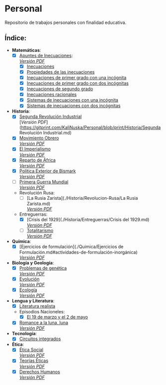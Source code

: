 # Personal
Repositorio de trabajos personales con finalidad educativa. 
## Índice:  
  * **Matemáticas**:
    - [x] [Apuntes de Inecuaciones](./Matematicas/Apuntes%20de%20inecuaciones.md#apuntes-de-inecuaciones):  
    [*Versión PDF*](https://gitprint.com/KaliNuska/Personal/blob/print/Matematicas/Apuntes%20de%20inecuaciones.md)  
      - [x] [Inecuaciones](./Matematicas/Inecuaciones.md#inecuaciones)
      - [x] [Propiedades de las inecuaciones](./Matematicas/Propiedades%20de%20las%20inecuaciones.md#propiedades-de-las-inecuaciones)
      - [x] [Inecuaciones de primer grado con una incógnita](./Matematicas/Inecuaciones%20de%20primer%20grado%20con%20una%20inc%C3%B3gnita.md#resoluci%C3%B3n-de-inecuaciones-de-primer-grado)
      - [x] [Inecuaciones de primer grado con dos incógnitas](./Matematicas/Inecuaciones%20de%20primer%20grado%20con%20dos%20inc%C3%B3gnitas.md#resoluci%C3%B3n-de-ecuaciones-con-dos-inc%C3%B3gnitas)
      - [x] [Inecuaciones de segundo grado](./Matematicas/Inecuaciones%20de%20segundo%20grado.md#resoluci%C3%B3n-de-inecuaciones-de-segundo-grado)
      - [x] [Inecuaciones racionales](./Matematicas/Inecuaciones%20racionales.md#resolver-inecuaciones-racionales)
      - [x] [Sistemas de inecuaciones con una incógnita](./Matematicas/Sistemas%20de%20inecuaciones%20con%20una%20inc%C3%B3gnita.md#resoluci%C3%B3n-de-sistemas-de-inecuaciones-con-una-inc%C3%B3gnita)
      - [x] [Sistemas de inecuaciones con dos incógnitas](./Matematicas/Sistemas%20de%20inecuaciones%20con%20dos%20inc%C3%B3gnitas.md#resoluci%C3%B3n-de-sistemas-de-inecuaciones-con-dos-inc%C3%B3gnitas)  
  * **Historia**:
    - [x] [Segunda Revolución Industrial](./Historia/Segunda%20Revoluci%C3%B3n%20Industrial.md#segunda-revoluci%C3%B3n-industrial)  
    [*Versión PDF*](https://gitprint.com/KaliNuska/Personal/blob/print/Historia/Segunda Revolución Industrial.md)  
    - [x] [Movimiento Obrero](./Historia/El%20Movimiento%20Obrero.md#el-movimiento-obrero)  
    [*Versión PDF*](https://gitprint.com/KaliNuska/Personal/blob/print/Historia/El%20Movimiento%20Obrero.md)  
    - [x] [El Imperialismo](./Historia/El%20Imperialismo.md#el-imperialismo)  
    [*Versión PDF*](https://gitprint.com/KaliNuska/Personal/blob/print/Historia/El%20Imperialismo.md)  
    - [x] [Reparto de África](./Historia/El%20Reparto%20de%20%C3%81frica.md#reparto-de-%C3%81frica)  
    [*Versión PDF*](https://gitprint.com/KaliNuska/Personal/blob/print/Historia/El%20Reparto%20de%20%C3%81frica.md)
    - [x] [Política Exterior de Bismark](./Historia/Pol%C3%ADtica%20Exterior%20de%20Bismark.md#pol%C3%ADtica-exterior-de-bismark)  
    [*Versión PDF*](https://gitprint.com/KaliNuska/Personal/blob/print/Historia/Pol%C3%ADtica%20Exterior%20de%20Bismark.md)  
    - [ ] [Primera Guerra Mundial](./Historia/Primera%20Guerra%20Mundial.md#primera-guerra-mundial)  
    [*Versión PDF*]()  
    * Revolución Rusa:  
      - [ ] [La Rusia Zarista](./Historia/Revolucion-Rusa/La Rusia Zarista.md)  
      [*Versión PDF*](https://gitprint.com/KaliNuska/Personal/blob/print/Historia/Revolucion-Rusa/La%20Rusia%20Zarista.md)  
    * Entreguerras:  
      - [x] [Crisis del 1929](./Historia/Entreguerras/Crisis del 1929.md)  
      [*Versión PDF*](https://gitprint.com/KaliNuska/Personal/blob/print/Historia/Entreguerras/Crisis%20del%201929.md)  
      - [ ] [Totalitarismo](./Historia/Entreguerras/Totalitarismo.md#totalitarismo)  
      [*Versión PDF*](https://gitprint.com/KaliNuska/Personal/blob/print/Historia/Entreguerras/Totalitarismo.md)  
  * **Química**:  
    - [x] [Ejercicios de formulación](./Quimica/Ejercicios de Formulación.md#actividades-de-formulación-inorgánica)  
    [*Versión PDF*](https://gitprint.com/KaliNuska/Personal/blob/print/Quimica/Ejercicios%20de%20Formulaci%C3%B3n.md)  
  * **Biología y Geología**:
    - [x] [Problemas de genética](./Biologia-y-Geologia/Genetica/Problemas%20de%20gen%C3%A9tica.md#recopilaci%C3%B3n-de-problemas-de-gen%C3%A9tica-resueltos)  
    [*Versión PDF*](https://gitprint.com/KaliNuska/Personal/blob/print/Biologia-y-Geologia/Genetica/Problemas%20de%20gen%C3%A9tica.md)
    - [x] [Evolución](./Biologia-y-Geologia/Evolucion/Evolución.md#la-evolución-de-los-seres-vivos)  
    [*Versión PDF*](https://gitprint.com/KaliNuska/Personal/blob/print/Biologia-y-Geologia/Evolucion/Evoluci%C3%B3n.md)  
    - [x] [Ecología](./Biologia-y-Geologia/Ecologia/Ecología.md#ecología)  
    [*Versión PDF*](https://gitprint.com/KaliNuska/Personal/blob/print/Biologia-y-Geologia/Ecologia/Ecolog%C3%ADa.md)  
  * **Lengua y Literatura**:
    - [x] [Literatura realista](./Lengua/Esquema%20-%20Literatura%20Realista.md#la-literatura-realista)
    * Episodios Nacioneles:
      - [x] [El 19 de marzo y el 2 de mayo](./Lengua/Esquema%2C%20resumen%20y%20comentario%20de%20El%2019%20de%20marzo%20y%20el%202%20de%20mayo.md#esquema-resumen-y-comentario-de-el-19-de-marzo-y-el-2-de-mayo)  
    - [x] [Romance a la luna, luna](https://github.com/KaliNuska/Personal/blob/master/Lengua/Romance%20a%20la%20Luna%2C%20Luna.md#romance-a-la-luna-luna)  
    [*Versión PDF*](https://gitprint.com/KaliNuska/Personal/blob/master/Lengua/Romance%20a%20la%20Luna%2C%20Luna.md)  
  * **Tecnología**:
    - [x] [Circuitos integrados](./Tecnologia/Integrated%20Circuits%2074%20equivalence%20to%2040%20series.md#integrated-digital-circuits-tll-equivalence-74-series-to-40)  
  * **Ética**:
    - [x] [Ética Social](./Etica/%C3%89tica%20Social.md#%C3%89tica-social)  
    [*Versión PDF*](https://gitprint.com/KaliNuska/Personal/blob/print/Etica/%C3%89tica%20Social.md)  
    - [x] [Teorías Éticas](./Etica/Teor%C3%ADas%20%C3%A9ticas.md#teor%C3%ADas-%C3%A9ticas)  
    [*Versión PDF*](https://gitprint.com/KaliNuska/Personal/blob/print/Etica/Teor%C3%ADas%20%C3%A9ticas.md)  
    - [x] [Derechos Humanos](./Etica/Derechos%20Humanos.md#derechos-humanos)  
    [*Versión PDF*](https://gitprint.com/KaliNuska/Personal/blob/print/Etica/Derechos%20Humanos.md)  
